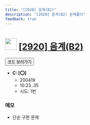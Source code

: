 ```yaml
---
title: "[2920] 음계(B2)"
description: "[2920] 음계(B2) 문제풀이"
feedback: true
---
```

<h1><img src="https://doky.space/assets/icpclev/u0.svg" height="37px"> <a href="http://icpc.me/2920">[2920] 음계(B2)</a></h1>

<a href="https://github.com/DokySp/acmicpc-practice/tree/master/2920"><button class="btn btn-info">코드 보러가기</button></a>

- **C: [:o:]**
  - 200419
  - 10:23 .35
  - 시도: 1번

### 메모
 - 단순 구현 문제
